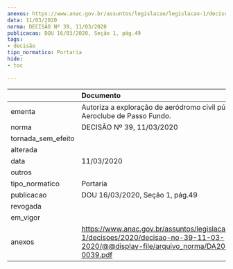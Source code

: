 ```yaml
---
anexos: https://www.anac.gov.br/assuntos/legislacao/legislacao-1/decisoes/2020/decisao-no-39-11-03-2020/@@display-file/arquivo_norma/DA2020-0039.pdf
data: 11/03/2020
norma: DECISÃO Nº 39, 11/03/2020
publicacao: DOU 16/03/2020, Seção 1, pág.49
tags:
- decisão
tipo_normatico: Portaria
hide: 
- toc 
 
---
```


|                    | Documento                                                                                                                                    |
|:-------------------|:---------------------------------------------------------------------------------------------------------------------------------------------|
| ementa             | Autoriza a exploração de aeródromo civil público - Aeroclube de Passo Fundo.                                                                 |
| norma              | DECISÃO Nº 39, 11/03/2020                                                                                                                    |
| tornada_sem_efeito |                                                                                                                                              |
| alterada           |                                                                                                                                              |
| data               | 11/03/2020                                                                                                                                   |
| outros             |                                                                                                                                              |
| tipo_normatico     | Portaria                                                                                                                                     |
| publicacao         | DOU 16/03/2020, Seção 1, pág.49                                                                                                              |
| revogada           |                                                                                                                                              |
| em_vigor           |                                                                                                                                              |
| anexos             | https://www.anac.gov.br/assuntos/legislacao/legislacao-1/decisoes/2020/decisao-no-39-11-03-2020/@@display-file/arquivo_norma/DA2020-0039.pdf |